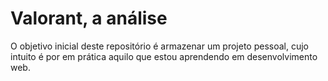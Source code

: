 # Valorant, a análise
 O objetivo inicial deste repositório é armazenar um projeto pessoal, cujo intuito é por em prática aquilo que estou aprendendo em desenvolvimento web.
